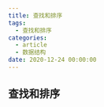 ```yaml
---
title: 查找和排序
tags:
  - 查找和排序
categories:
  - article
  - 数据结构
date: 2020-12-24 00:00:00
---
```


<style>
.center {
width: auto;
display: table;
margin - left: auto;
margin - right: auto;
}
// 图片居中
img {
position: relative;
left: 50%;
transform: translateX(-50%);
}
</style>

## 查找和排序
